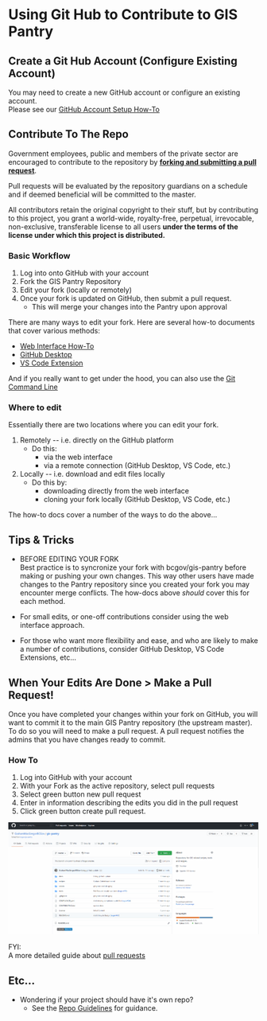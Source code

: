 # Using Git Hub to Contribute to GIS Pantry

## Create a Git Hub Account (Configure Existing Account)

You may need to create a new GitHub account or configure an existing account.  
Please see our [GitHub Account Setup How-To](how-to/GitHub_Account_Set_Up.md)

## Contribute To The Repo
Government employees, public and members of the private sector are encouraged to contribute to the repository by **<ins>forking and submitting a pull request</ins>**. 

Pull requests will be evaluated by the repository guardians on a schedule and if deemed beneficial will be committed to the master.

All contributors retain the original copyright to their stuff, but by contributing to this project, you grant a world-wide, royalty-free, perpetual, irrevocable, non-exclusive, transferable license to all users **under the terms of the license under which this project is distributed.**

### Basic Workflow
1. Log into onto GitHub with your account
1. Fork the GIS Pantry Repository
1. Edit your fork (locally or remotely)
1. Once your fork is updated on GitHub, then submit a pull request.
    - This will merge your changes into the Pantry upon approval

There are many ways to edit your fork. Here are several how-to documents that cover various methods:  

- [Web Interface How-To](how-to/GitHub_Web_Interface.md)
- [GitHub Desktop](how-to/GitHub_DesktopApplication.md)
- [VS Code Extension](how-to/GitHub_in_VSCode.md)

And if you really want to get under the hood, you can also use the [Git Command Line](https://help.github.com/articles/set-up-git) 

### Where to edit
Essentially there are two locations where you can edit your fork.

1. Remotely -- i.e. directly on the GitHub platform
    - Do this:
        - via the web interface
        - via a remote connection (GitHub Desktop, VS Code, etc.)
1. Locally -- i.e. download and edit files locally
    - Do this by:
        - downloading directly from the web interface
        - cloning your fork locally (GitHub Desktop, VS Code, etc.)

The how-to docs cover a number of the ways to do the above...

## Tips & Tricks

* BEFORE EDITING YOUR FORK  
Best practice is to syncronize your fork with bcgov/gis-pantry before making or pushing your own changes. This way other users have made changes to the Pantry repository since you created your fork you may encounter merge conflicts. The how-docs above *should* cover this for each method.

* For small edits, or one-off contributions consider using the web interface approach.

* For those who want more flexibility and ease, and who are likely to make a number of contributions, consider GitHub Desktop, VS Code Extensions, etc...

## When Your Edits Are Done > Make a Pull Request!

Once you have completed your changes within your fork on GitHub, you will want to commit it to the main GIS Pantry repository (the upstream master). To do so you will need to make a pull request. A pull request notifies the admins that you have changes ready to commit.

### How To
1. Log into GitHub with your account
1. With your Fork as the active repository, select pull requests
1. Select green button new pull request
1. Enter in information describing the edits you did in the pull request
1. Click green button create pull request. 

![GitHub Create pull request](_media/GitHub_Pull_Request.gif)

FYI:  
A more detailed guide about [pull requests](https://help.github.com/articles/using-pull-requests/)

## Etc...
* Wondering if your project should have it's own repo?
    - See the [Repo Guidelines](Repo_Guidelines.md) for guidance.